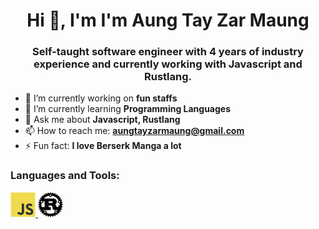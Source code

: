 <h1 align="center">Hi 👋, I'm I'm Aung Tay Zar Maung</h1>
<h3 align="center">Self-taught software engineer with 4 years of industry experience and currently working with Javascript and Rustlang.</h3>

- 🔭 I’m currently working on **fun staffs** 
- 🌱 I’m currently learning **Programming Languages**
- 💬 Ask me about **Javascript, Rustlang**
- 📫 How to reach me: **aungtayzarmaung@gmail.com**
- ⚡ Fun fact: **I love Berserk Manga a lot**

<h3 align="left">Languages and Tools:</h3>
<p align="lef"> <a href="https://developer.mozilla.org/en-US/docs/Web/JavaScript" target="_blank"> <img src="https://raw.githubusercontent.com/devicons/devicon/master/icons/javascript/javascript-original.svg" alt="javascript" width="40" height="40"/> </a> <a href="https://www.rust-lang.org/" target="_blank"> <img src="https://raw.githubusercontent.com/rust-lang/rust-artwork/master/logo/rust-logo-blk.svg" alt="Rust" width="40" height="40"/> </a>  </p>

